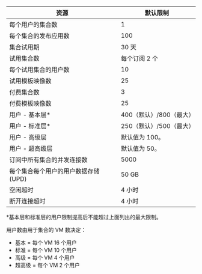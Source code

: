 |资源 | 默认限制|
|--------------|--------|
|每个用户的集合数| 1|
|每个集合的发布应用数| 100|
|集合试用期| 30 天|
|试用集合数| 每个订阅 2 个|
|每个试用集合的用户数| 10|
|试用模板映像数| 25|
|付费集合数| 3 |
|付费模板映像数| 25|
|用户 - 基本层*| 400（默认）/800（最大）|
|用户 - 标准层*| 250（默认）/500（最大）|
|用户 - 高级层| 默认值为 100。|
|用户 - 超高级层 | 默认值为 50。|
|订阅中所有集合的并发连接数| 5000|
|每个集合每个用户的用户数据存储 (UPD)| 50 GB|
|空闲超时| 4 小时|
|断开连接超时| 4 小时|

*基本层和标准层的用户限制提高后不能超过上面列出的最大限制。 

用户数由用于集合的 VM 数决定：

- 基本 = 每个 VM 16 个用户
- 标准 = 每个 VM 10 个用户
- 高级 = 每个 VM 4 个用户
- 超高级 = 每个 VM 2 个用户
